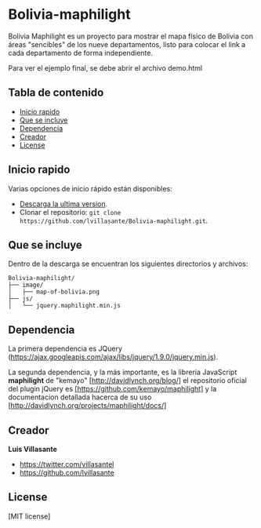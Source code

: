 Bolivia-maphilight
==================

Bolivia Maphilight es un proyecto para mostrar el mapa físico de Bolivia con áreas "sencibles" de los nueve departamentos, listo para colocar el link a cada departamento de forma independiente.

Para ver el ejemplo final, se debe abrir el archivo demo.html


## Tabla de contenido

* [Inicio rapido](#inicio-rapido)
* [Que se incluye](#que-se-incluye)
* [Dependencia](#dependencia)
* [Creador](#creador)
* [License](#license)


## Inicio rapido

Varias opciones de inicio rápido están disponibles:

* [Descarga la ultima version](https://github.com/lvillasante/Bolivia-maphilight/archive/master.zip).
* Clonar el repositorio: `git clone https://github.com/lvillasante/Bolivia-maphilight.git`.


## Que se incluye

Dentro de la descarga se encuentran los siguientes directorios y archivos:

```
Bolivia-maphilight/
├── image/
│   ├── map-of-bolivia.png
├── js/
│   └── jquery.maphilight.min.js
```


## Dependencia

La primera dependencia es JQuery (https://ajax.googleapis.com/ajax/libs/jquery/1.9.0/jquery.min.js). 

La segunda dependencia, y la más importante, es la libreria JavaScript **maphilight** de "kemayo" [http://davidlynch.org/blog/] el repositorio oficial del plugin jQuery es [https://github.com/kemayo/maphilight] y la documentacion detallada hacerca de su uso [http://davidlynch.org/projects/maphilight/docs/] 


## Creador

**Luis Villasante**

* <https://twitter.com/villasantel>
* <https://github.com/lvillasante>


## License

[MIT license]